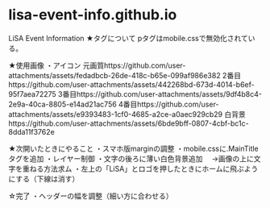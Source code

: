# lisa-event-info.github.io
LiSA Event Information
★タグについて
pタグはmobile.cssで無効化されている。



★使用画像
・アイコン
元画質https://github.com/user-attachments/assets/fedadbcb-26de-418c-b65e-099af986e382
2番目https://github.com/user-attachments/assets/442268bd-673d-4014-b6ef-95f7aea72275
3番目https://github.com/user-attachments/assets/9df4b8c4-2e9a-40ca-8805-e14ad21ac756
4番目https://github.com/user-attachments/assets/e9393483-1cf0-4685-a2ce-a0aec929cb29
白背景https://github.com/user-attachments/assets/6bde9bff-0807-4cbf-bc1c-8dda11f3762e



★次開いたときにやること
・スマホ版marginの調整
・mobile.cssに.MainTitleタグを追加
・レイヤー制御
・文字の後ろに薄い白色背景追加
　→画像の上に文字を重ねる方法求ム
・左上の「LiSA」とロゴを押したときにホームに飛ぶようにする（下線は消す）


☆完了
・ヘッダーの幅を調整（細い方に合わせる）
